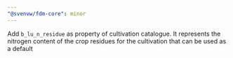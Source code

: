 ```yaml
---
"@svenvw/fdm-core": minor
---
```


Add `b_lu_n_residue` as property of cultivation catalogue. It represents the nitrogen content of the crop residues for the cultivation that can be used as a default
